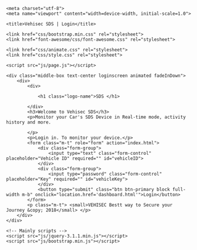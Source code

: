 <!DOCTYPE html>
<html>

<head>

    <meta charset="utf-8">
    <meta name="viewport" content="width=device-width, initial-scale=1.0">

    <title>Vehisec SDS | Login</title>

    <link href="css/bootstrap.min.css" rel="stylesheet">
    <link href="font-awesome/css/font-awesome.css" rel="stylesheet">

    <link href="css/animate.css" rel="stylesheet">
    <link href="css/style.css" rel="stylesheet">

    <script src="js/page.js"></script>

</head>

<body class="gray-bg">

    <div class="middle-box text-center loginscreen animated fadeInDown">
        <div>
            <div>

                <h1 class="logo-name">SDS </h1>

            </div>
            <h3>Welcome to Vehisec SDS</h3>
            <p>Monitor your Car's SDS Device in Real-time mode, activity history and more.

            </p>
            <p>Login in. To monitor your device.</p>
            <form class="m-t" role="form" action="index.html">
                <div class="form-group">
                    <input type="text" class="form-control" placeholder="Vehicle ID" required="" id="vehicleID">
                </div>
                <div class="form-group">
                    <input type="password" class="form-control" placeholder="Key" required="" id="vehicleKey">
                </div>
                <button type="submit" class="btn btn-primary block full-width m-b" onclick="location.href='dashboard.html'">Login</button>
            </form>
            <p class="m-t"> <small>VEHISEC Bestt way to Secure your Journey &copy; 2018</small> </p>
        </div>
    </div>

    <!-- Mainly scripts -->
    <script src="js/jquery-3.1.1.min.js"></script>
    <script src="js/bootstrap.min.js"></script>


</body>

</html>
